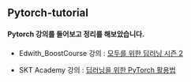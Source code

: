 ## Pytorch-tutorial

#### Pytorch 강의를 들어보고 정리를 해보았습니다.

- Edwith_BoostCourse 강의 : [모두를 위한 딥러닝 시즌 2](https://www.edwith.org/boostcourse-dl-pytorch/joinLectures/24016)

- SKT Academy 강의 : [딥러닝을 위한 PyTorch 활용법](https://tacademy.skplanet.com/live/player/onlineLectureDetail.action?seq=128)
